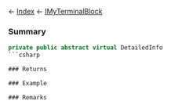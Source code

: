 ← [Index](Api-Index) ← [IMyTerminalBlock](Sandbox.ModAPI.Ingame.IMyTerminalBlock)

### Summary

```csharp
private public abstract virtual DetailedInfo
```csharp

### Returns

### Example

### Remarks

